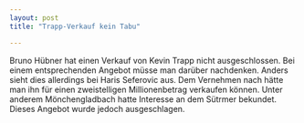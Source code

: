```yaml
---
layout: post
title: "Trapp-Verkauf kein Tabu"

---
```


Bruno Hübner hat einen Verkauf von Kevin Trapp nicht ausgeschlossen. Bei einem entsprechenden Angebot müsse man darüber nachdenken. Anders sieht dies allerdings bei Haris Seferovic aus. Dem Vernehmen nach hätte man ihn für einen zweistelligen Millionenbetrag verkaufen können. Unter anderem Mönchengladbach hatte Interesse an dem Sütrmer bekundet. Dieses Angebot wurde jedoch ausgeschlagen.



